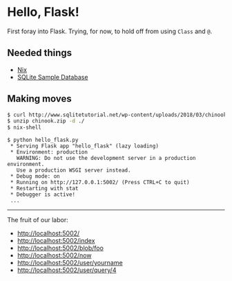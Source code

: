 # Hello, Flask!

First foray into Flask. Trying, for now, to hold off from using `Class` and `@`.

Needed things
---
  * [Nix](https://nixos.org/nix/)
  * [SQLite Sample Database](http://www.sqlitetutorial.net/sqlite-sample-database/)

Making moves
---
```bash
$ curl http://www.sqlitetutorial.net/wp-content/uploads/2018/03/chinook.zip > chinook.zip
$ unzip chinook.zip -d ./
$ nix-shell
```
```
$ python hello_flask.py
 * Serving Flask app "hello_flask" (lazy loading)
 * Environment: production
   WARNING: Do not use the development server in a production environment.
   Use a production WSGI server instead.
 * Debug mode: on
 * Running on http://127.0.0.1:5002/ (Press CTRL+C to quit)
 * Restarting with stat
 * Debugger is active!
 ...
```

---
The fruit of our labor:
  * <http://localhost:5002/>
  * <http://localhost:5002/index>
  * <http://localhost:5002/blob/foo>
  * <http://localhost:5002/now>
  * <http://localhost:5002/user/yourname>
  * <http://localhost:5002/user/query/4>
